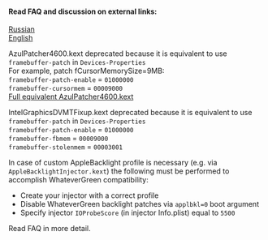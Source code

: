 #### Read FAQ and discussion on external links:  
[Russian](https://www.applelife.ru/threads/intel-hd-graphics-3000-4000-4400-4600-5000-5500-5600-520-530-630.1289648/)  
[English](https://www.insanelymac.com/forum/topic/334899-intel-framebuffer-patching-using-whatevergreen/)  

AzulPatcher4600.kext deprecated because it is equivalent to use `framebuffer-patch` in `Devices-Properties`  
For example, patch fCursorMemorySize=9MB:  
`framebuffer-patch-enable` = `01000000`  
`framebuffer-cursormem` = `00009000`  
[Full equivalent AzulPatcher4600.kext](https://github.com/acidanthera/WhateverGreen/blob/master/Manual/AzulPatcher4600_equivalent.plist)  
  
IntelGraphicsDVMTFixup.kext deprecated because it is equivalent to use `framebuffer-patch` in `Devices-Properties`  
`framebuffer-patch-enable` = `01000000`  
`framebuffer-fbmem` = `00009000`  
`framebuffer-stolenmem` = `00003001`  

In case of custom AppleBacklight profile is necessary (e.g. via `AppleBacklightInjector.kext`) the following must be performed to accomplish WhateverGreen compatibility:
- Create your injector with a correct profile
- Disable WhateverGreen backlight patches via `applbkl=0` boot argument
- Specify injector `IOProbeScore` (in injector Info.plist) equal to `5500`
  
  
Read FAQ in more detail.  
